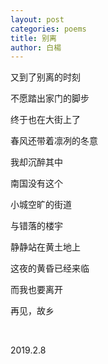 ```yaml
---
layout: post
categories: poems
title: 别离
author: 白楊
---
```


又到了别离的时刻

不愿踏出家门的脚步

终于也在大街上了

春风还带着凛冽的冬意

我却沉醉其中

南国没有这个

小城空旷的街道

与错落的楼宇

静静站在黄土地上

这夜的黄昏已经来临

而我也要离开

再见，故乡

&nbsp;

2019.2.8


